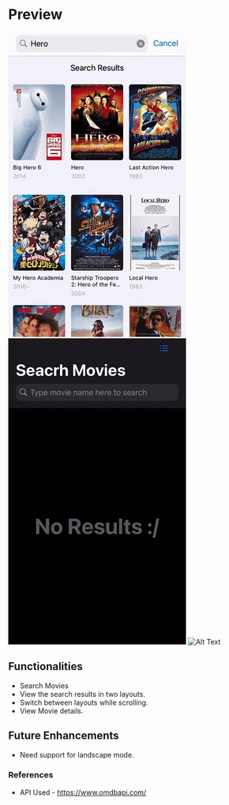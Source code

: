 # Preview

![Alt Text](lightbig.gif)
![Alt Text](darkbig.gif)
![Alt Text](lightlayout.gif)

## Functionalities
- Search Movies
- View the search results in two layouts.
- Switch between layouts while scrolling.
- View Movie details.

## Future Enhancements
- Need support for landscape mode.

### References
- API Used - https://www.omdbapi.com/
